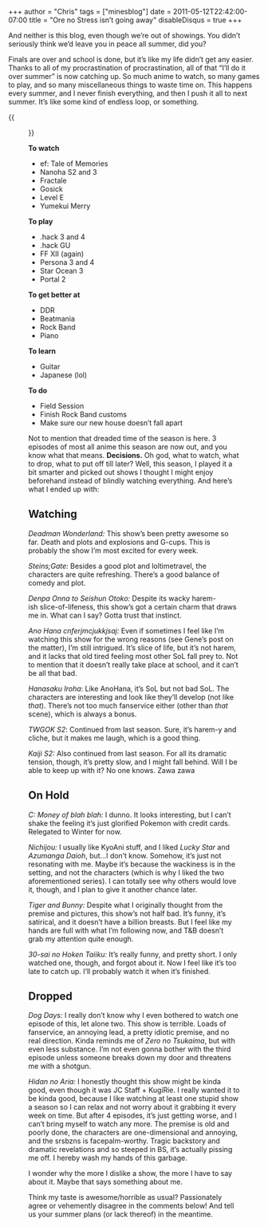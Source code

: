+++
author = "Chris"
tags = ["minesblog"]
date = 2011-05-12T22:42:00-07:00
title = "Ore no Stress isn’t going away"
disableDisqus = true
+++

And neither is this blog, even though we’re out of showings. You didn’t seriously think we’d leave you in peace all summer, did you?

Finals are over and school is done, but it’s like my life didn’t get any easier. Thanks to all of my procrastination of procrastination, all of that “I’ll do it over summer” is now catching up. So much anime to watch, so many games to play, and so many miscellaneous things to waste time on. This happens every summer, and I never finish everything, and then I push it all to next summer. It’s like some kind of endless loop, or something.

{{<figure src="http://minesblog.com/anime/files/2011/05/kyon-kun-denwa.jpg" link="http://minesblog.com/anime/files/2011/05/kyon-kun-denwa.jpg" width="704" height="400">}}

<!--more-->

**To watch**

- ef: Tale of Memories
- Nanoha S2 and 3
- Fractale
- Gosick
- Level E
- Yumekui Merry

**To play**

- .hack 3 and 4
- .hack GU
- FF XII (again)
- Persona 3 and 4
- Star Ocean 3
- Portal 2

**To get better at**

- DDR
- Beatmania
- Rock Band
- Piano

**To learn**

- Guitar
- Japanese (lol)

**To do**

- Field Session
- Finish Rock Band customs
- Make sure our new house doesn’t fall apart

Not to mention that dreaded time of the season is here. 3 episodes of most all anime this season are now out, and you know what that means. **Decisions.** Oh god, what to watch, what to drop, what to put off till later? Well, this season, I played it a bit smarter and picked out shows I thought I might enjoy beforehand instead of blindly watching everything. And here’s what I ended up with:

## Watching

_Deadman Wonderland:_ This show’s been pretty awesome so far. Death and plots and explosions and G-cups. This is probably the show I’m most excited for every week.

_Steins;Gate:_ Besides a good plot and loltimetravel, the characters are quite refreshing. There’s a good balance of comedy and plot.

_Denpa Onna to Seishun Otoko:_ Despite its wacky harem-ish slice-of-lifeness, this show’s got a certain charm that draws me in. What can I say? Gotta trust that instinct.

_Ano Hana cnferjmcjukkjsaj:_ Even if sometimes I feel like I’m watching this show for the wrong reasons (see Gene’s post on the matter), I’m still intrigued. It’s slice of life, but it’s not harem, and it lacks that old tired feeling most other SoL fall prey to. Not to mention that it doesn’t really take place at school, and it can’t be all that bad.

_Hanasaku Iroha_: Like AnoHana, it’s SoL but not bad SoL. The characters are interesting and look like they’ll develop (not like _that_). There’s not too much fanservice either (other than _that_ scene), which is always a bonus.

_TWGOK S2_: Continued from last season. Sure, it’s harem-y and cliche, but it makes me laugh, which is a good thing.

_Kaiji S2:_ Also continued from last season. For all its dramatic tension, though, it’s pretty slow, and I might fall behind. Will I be able to keep up with it? No one knows. Zawa zawa

## On Hold

_C: Money of blah blah:_ I dunno. It looks interesting, but I can’t shake the feeling it’s just glorified Pokemon with credit cards. Relegated to Winter for now.

_Nichijou:_ I usually like KyoAni stuff, and I liked _Lucky Star_ and _Azumanga Daioh_, but…I don’t know. Somehow, it’s just not resonating with me. Maybe it’s because the wackiness is in the setting, and not the characters (which is why I liked the two aforementioned series). I can totally see why others would love it, though, and I plan to give it another chance later.

_Tiger and Bunny:_ Despite what I originally thought from the premise and pictures, this show’s not half bad. It’s funny, it’s satirical, and it doesn’t have a billion breasts. But I feel like my hands are full with what I’m following now, and T&B doesn’t grab my attention quite enough.

_30-sai no Hoken Taiiku:_ It’s really funny, and pretty short. I only watched one, though, and forgot about it. Now I feel like it’s too late to catch up. I’ll probably watch it when it’s finished.

## Dropped

_Dog Days:_ I really don’t know why I even bothered to watch one episode of this, let alone two. This show is terrible. Loads of fanservice, an annoying lead, a pretty idiotic premise, and no real direction. Kinda reminds me of _Zero no Tsukaima_, but with even less substance. I’m not even gonna bother with the third episode unless someone breaks down my door and threatens me with a shotgun.

_Hidan no Aria:_ I honestly thought this show might be kinda good, even though it was JC Staff + KugiRie. I really wanted it to be kinda good, because I like watching at least one stupid show a season so I can relax and not worry about it grabbing it every week on time. But after 4 episodes, it’s just getting worse, and I can’t bring myself to watch any more. The premise is old and poorly done, the characters are one-dimensional and annoying, and the srsbzns is facepalm-worthy. Tragic backstory and dramatic revelations and so steeped in BS, it’s actually pissing me off. I hereby wash my hands of this garbage.

I wonder why the more I dislike a show, the more I have to say about it. Maybe that says something about me.

Think my taste is awesome/horrible as usual? Passionately agree or vehemently disagree in the comments below! And tell us your summer plans (or lack thereof) in the meantime.
